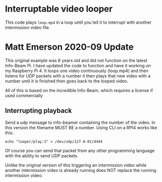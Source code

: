 # Interruptable video looper

This code plays `loop.mp4` in a loop until you tell it to interrupt with
another intermission video file.

# Matt Emerson 2020-09 Update

This original example was 6 years old and did not function on the latest Info-Beam Pi.
I have updated the code to function and have it working on my Raspberry Pi 4.
It loops one video continuously (loop.mp4) and then listens for UDP packets with a number
it then plays that new video with a number until it is finished then goes back to the
looped video.

All of this is based on the incredible Info-Beam, which requires a license if used commercially

## Interrupting playback

Send a udp message to info-beamer containing the number of the video.
In this version the filename MUST BE a number.
Using CLI on a RPI4 works like this:

```
echo "looper/play:3" > /dev/udp/127.0.01/4444
```

Of course you can send that packet from any other programming language
with the ability to send UDP packets.

Unlike the original version of this triggering an intermission video 
while another intermission video is already running does NOT replace 
the running intermission video.
